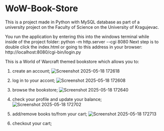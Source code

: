# WoW-Book-Store

This is a project made in Python with MySQL database as part of a university project on the Faculty of Science on the University of Kragujevac.

You run the application by entering this into the windows terminal while inside of the project folder:
  python -m http.server --cgi 8080
Next step is to double click the index.html or going to this address in your browser:
  http://localhost:8080/cgi-bin/login.py

This is a World of Warcraft themed bookstore which allows you to:
1. create an account;
![Screenshot 2025-05-18 172618](https://github.com/user-attachments/assets/736ccd68-5b30-46f6-9b32-9ef4ad338665)

2. log in to your accont;
![Screenshot 2025-05-18 172608](https://github.com/user-attachments/assets/25a6e078-118e-4cbc-bd7d-b6df6c251388)

3. browse the bookstore;
![Screenshot 2025-05-18 172640](https://github.com/user-attachments/assets/522d8f5d-98dc-4a86-84e9-2e6bc3f7aac5)

4. check your profile and update your balance;
![Screenshot 2025-05-18 172702](https://github.com/user-attachments/assets/b059cf70-dc27-4634-9b9a-eee7e27248eb)

5. add/remove books to/from your cart;
![Screenshot 2025-05-18 172713](https://github.com/user-attachments/assets/6914306d-d735-4697-bce4-dcb8c68079c2)

6. checkout your cart;
  

